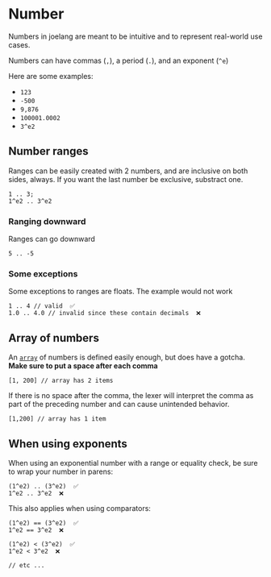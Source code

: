 # Number

Numbers in joelang are meant to be intuitive and to represent real-world use cases.

Numbers can have commas (`,`), a period (`.`), and an exponent (`^e`)

Here are some examples:
- `123`
- `-500`
- `9,876`
- `100001.0002`
- `3^e2`

## Number ranges

Ranges can be easily created with 2 numbers, and are inclusive on both sides, always. If you want the last number be exclusive, substract one.

```
1 .. 3;
1^e2 .. 3^e2
```

### Ranging downward

Ranges can go downward

```
5 .. -5
```

### Some exceptions

Some exceptions to ranges are floats. The example would not work

```
1 .. 4 // valid  ✅
1.0 .. 4.0 // invalid since these contain decimals  ❌
```

## Array of numbers

An [`array`](array.md) of numbers is defined easily enough, but does have a gotcha. **Make sure to put a space after each comma**

```
[1, 200] // array has 2 items
```

If there is no space after the comma, the lexer will interpret the comma as part of the preceding number and can cause unintended behavior.
```
[1,200] // array has 1 item
```

## When using exponents

When using an exponential number with a range or equality check, be sure to wrap your number in parens:

```
(1^e2) .. (3^e2)  ✅
1^e2 .. 3^e2  ❌
```

This also applies when using comparators:

```
(1^e2) == (3^e2)  ✅
1^e2 == 3^e2  ❌

(1^e2) < (3^e2)  ✅
1^e2 < 3^e2  ❌

// etc ...
```
